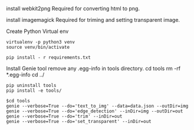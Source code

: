 
install webkit2png
Required for converting html to png. 

install imagemagick
Required for triming and setting transparent image. 

Create Python Virtual env
```
virtualenv -p python3 venv
source venv/bin/activate
```

```
pip install - r requirements.txt
```


Install Genie tool
remove any .egg-info in tools directory.
cd tools 
rm -rf *.egg-info 
cd ../

```
pip uninstall tools
pip install -e tools/
```

```
$cd tools
genie --verbose=True --do='text_to_img' --data=data.json --outDir=img
genie --verbose=True --do='edge_detection' --inDir=img --outDir=out
genie --verbose=True --do='trim' --inDir=out
genie --verbose=True --do='set_transparent' --inDir=out
```